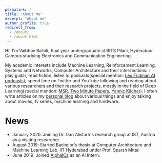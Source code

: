 ```yaml
---
permalink: /
title: "About Me"
excerpt: "About me"
author_profile: true
redirect_from: 
  - /about/
  - /about.html
---
```

Hi! I'm Vaibhav Balloli, final year undergraduate at BITS Pilani, Hyderabad Campus studying Electronics and Communication Engineering. 

My academic interests include Machine Learning, Reinforcement Learning, Systems and Networks, Computer Architecture and their intersections. I play guitar, read fiction, listen to podcasts(special mention: [Lex Fridman AI podcasts](https://www.youtube.com/playlist?list=PLrAXtmErZgOdP_8GztsuKi9nrraNbKKp4)), spend time on Twitter and YouTube following and reading about various researchers and their research projects, mostly in the field of Deep Learning(special mention: [MSR](https://www.youtube.com/user/MicrosoftResearch), [Two Minute Papers](https://www.youtube.com/user/keeroyz), [Yannic Kilcher](https://www.youtube.com/channel/UCZHmQk67mSJgfCCTn7xBfew)). I often write articles on my [personal blog](https://vballoli.github.io) about various things and enjoy talking about movies, tv series, machine learning and hardware.

<!--I’m currently looking for opportunities to pursue research/work in Machine Learning, Computer Vision, Hardware Systems and their intersection.-->

# News
- January 2020: Joining Dr. Dan Alistarh's research group at IST, Austria as a visiting researcher.
- August 2019: Started Bachelor's thesis at Computer Architecture and Machine Learning Lab, IIT Hyderabad under Prof. Sparsh Mittal
- June 2019: Joined [AlphaICs](https://alphaics.ai) as an AI Intern.

